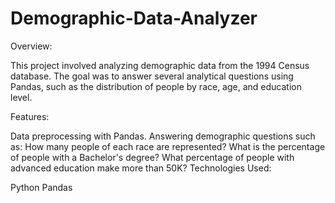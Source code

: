 # Demographic-Data-Analyzer

Overview:

This project involved analyzing demographic data from the 1994 Census database. The goal was to answer several analytical questions using Pandas, such as the distribution of people by race, age, and education level.

Features:

Data preprocessing with Pandas.
Answering demographic questions such as:
How many people of each race are represented?
What is the percentage of people with a Bachelor's degree?
What percentage of people with advanced education make more than 50K?
Technologies Used:

Python
Pandas
